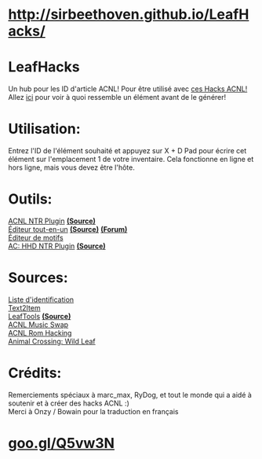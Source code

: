 # http://sirbeethoven.github.io/LeafHacks/
# LeafHacks
Un hub pour les ID d'article ACNL! Pour être utilisé avec [ces Hacks ACNL!](https://gbatemp.net/threads/release-animal-crossing-new-leaf-multi-cheat-ntr-plugin.428522/)  
Allez [ici](http://moridb.com) pour voir à quoi ressemble un élément avant de le générer!
# Utilisation:
Entrez l'ID de l'élément souhaité et appuyez sur X + D Pad pour écrire cet élément sur l'emplacement 1 de votre inventaire. Cela fonctionne en ligne et hors ligne, mais vous devez être l'hôte.
# Outils:
[ACNL NTR Plugin](https://gbatemp.net/threads/release-animal-crossing-new-leaf-multi-cheat-ntr-plugin.428522/) [**(Source)**](https://github.com/RyDog199/ACNL-NTR-Cheats)  
[Éditeur tout-en-un](http://usuaris.tinet.cat/mark/acnl_editor/) [**(Source)**](http://usuaris.tinet.cat/mark/acnl_editor/beta/Js/acnl_editor.js) [**(Forum)**](https://gbatemp.net/threads/animal-crossing-new-leaf-save-editor.382965/)  
[Éditeur de motifs](http://www.thulinma.com/acnl/)  
[AC: HHD NTR Plugin](https://gbatemp.net/threads/release-animal-crossing-happy-home-designer-multi-cheat-ntr-plugin.444054/) [**(Source)**](https://github.com/RyDog199/ACHHD-NTR-Cheats)  
# Sources:
[Liste d'identification](https://github.com/kwsch/NLSE/blob/master/Resources/text/item_en.txt)   
[Text2Item](https://gbatemp.net/threads/release-animal-crossing-new-leaf-text2item-ntr-plugin.420529/)  
[LeafTools](https://gbatemp.net/threads/release-spider-leaftools-animal-crossing-new-leaf-spiderhax.383773/) [**(Source)**](https://bitbucket.org/Neokamek/leaftools/src)  
[ACNL Music Swap](https://gbatemp.net/threads/wip-animal-crossing-new-leaf-music-swap.403386/)   
[ACNL Rom Hacking](https://gbatemp.net/threads/animal-crossing-new-leaf-rom-hacking.401093/)  
[Animal Crossing: Wild Leaf](https://gbatemp.net/threads/release-animal-crossing-wild-leaf.402337/)  
# Crédits:
Remerciements spéciaux à marc_max, RyDog, et tout le monde qui a aidé à soutenir et à créer des hacks ACNL :)  
Merci à Onzy / Bowain pour la traduction en français
# [goo.gl/Q5vw3N](http://goo.gl/Q5vw3N)
